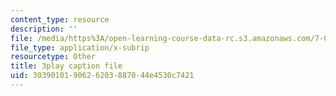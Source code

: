 ```yaml
---
content_type: resource
description: ''
file: /media/https%3A/open-learning-course-data-rc.s3.amazonaws.com/7-014-introductory-biology-spring-2005/3039010190626203887044e4530c7421_SGHx6jKvxr8.srt
file_type: application/x-subrip
resourcetype: Other
title: 3play caption file
uid: 30390101-9062-6203-8870-44e4530c7421
---
```

